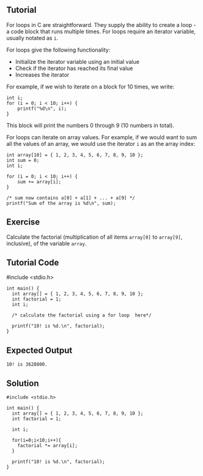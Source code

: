 Tutorial
--------

For loops in C are straightforward. They supply the ability to create a loop - a code block that runs multiple times. 
For loops require an iterator variable, usually notated as `i`.

For loops give the following functionality:

* Initialize the iterator variable using an initial value
* Check if the iterator has reached its final value
* Increases the iterator

For example, if we wish to iterate on a block for 10 times, we write:

    int i;
    for (i = 0; i < 10; i++) {
        printf("%d\n", i);
    }

This block will print the numbers 0 through 9 (10 numbers in total).

For loops can iterate on array values. For example, if we would want to sum all the values of an array, we would use
the iterator `i` as an the array index:

    int array[10] = { 1, 2, 3, 4, 5, 6, 7, 8, 9, 10 };
    int sum = 0;
    int i;
    
    for (i = 0; i < 10; i++) {
        sum += array[i];
    }

    /* sum now contains a[0] + a[1] + ... + a[9] */
    printf("Sum of the array is %d\n", sum);

Exercise
--------

Calculate the factorial (multiplication of all items `array[0]` to `array[9]`, inclusive), of the variable `array`.

Tutorial Code
-------------

#include <stdio.h>

    int main() {
      int array[] = { 1, 2, 3, 4, 5, 6, 7, 8, 9, 10 };
      int factorial = 1;
      int i;

      /* calculate the factorial using a for loop  here*/

      printf("10! is %d.\n", factorial);
    }

Expected Output
---------------

    10! is 3628800.

Solution
--------

    #include <stdio.h>

    int main() {
      int array[] = { 1, 2, 3, 4, 5, 6, 7, 8, 9, 10 };
      int factorial = 1;

      int i;

      for(i=0;i<10;i++){
        factorial *= array[i];
      }

      printf("10! is %d.\n", factorial);
    }
